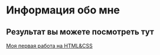 # Информация обо мне

## Результат вы можете посмотреть тут

[Моя первая работа на HTML&CSS](https://serega-programmer.github.io/O-sebe/)
